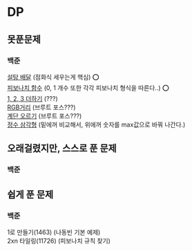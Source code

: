 # DP

## 못푼문제
### 백준
[설탕 배달](https://www.acmicpc.net/problem/2839) (점화식 세우는게 핵심) :o: <br>
[피보나치 함수](https://www.acmicpc.net/problem/1003) (0, 1 개수 또한 각각 피보나치 형식을 따른다..) :o: <br>
[1, 2, 3 더하기](https://www.acmicpc.net/problem/9095) (???) <br>
[RGB거리](https://www.acmicpc.net/problem/1149) (브루트 포스???) <br>
[계단 오르기](https://www.acmicpc.net/problem/2579) (브루트 포스???) <br>
[정수 삼각형](https://www.acmicpc.net/problem/1932) (밑에꺼 비교해서, 위에꺼 숫자를 max값으로 바꿔 나간다.) 

## 오래걸렸지만, 스스로 푼 문제
### 백준

## 쉽게 푼 문제
### 백준
1로 만들기(1463) (나동빈 기본 예제) <br>
2xn 타일링(11726) (피보나치 규칙 찾기) <br>
